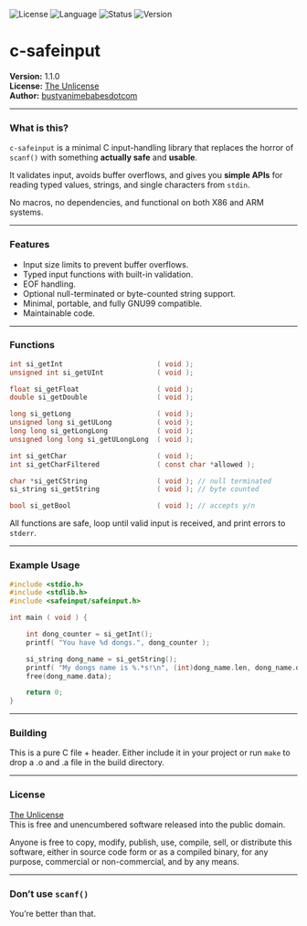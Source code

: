 ![License](https://img.shields.io/badge/license-Unlicense-blue)
![Language](https://img.shields.io/badge/language-C-blue)
![Status](https://img.shields.io/badge/status-stable-brightgreen)
![Version](https://img.shields.io/badge/version-1.1.0-orange)
# c-safeinput

**Version:** 1.1.0  
**License:** [The Unlicense](https://unlicense.org/)  
**Author:** [bustyanimebabesdotcom](https://github.com/bustyanimebabesdotcom)

---

### What is this?

`c-safeinput` is a minimal C input-handling library that replaces the horror of `scanf()` with something **actually safe** and **usable**.

It validates input, avoids buffer overflows, and gives you **simple APIs** for reading typed values, strings, and single characters from `stdin`.

No macros, no dependencies, and functional on both X86 and ARM systems.

---

### Features

- Input size limits to prevent buffer overflows.
- Typed input functions with built-in validation.
- EOF handling.
- Optional null-terminated or byte-counted string support.
- Minimal, portable, and fully GNU99 compatible.
- Maintainable code.

---

### Functions

```c
int si_getInt                       ( void );
unsigned int si_getUInt             ( void );

float si_getFloat                   ( void );
double si_getDouble                 ( void );

long si_getLong                     ( void );
unsigned long si_getULong           ( void );
long long si_getLongLong            ( void );
unsigned long long si_getULongLong  ( void );

int si_getChar                      ( void );
int si_getCharFiltered              ( const char *allowed );

char *si_getCString                 ( void ); // null terminated
si_string si_getString              ( void ); // byte counted

bool si_getBool                     ( void ); // accepts y/n
```


All functions are safe, loop until valid input is received, and print errors to `stderr`.

---

### Example Usage

```c
#include <stdio.h>
#include <stdlib.h>
#include <safeinput/safeinput.h>

int main ( void ) {

    int dong_counter = si_getInt();
    printf( "You have %d dongs.", dong_counter );

    si_string dong_name = si_getString();
    printf( "My dongs name is %.*s!\n", (int)dong_name.len, dong_name.data );
    free(dong_name.data);

    return 0;
}
```

---

### Building

This is a pure C file + header. Either include it in your project or run `make` to drop a .o and .a file in the build directory.

---

### License

[The Unlicense](https://unlicense.org/)  
This is free and unencumbered software released into the public domain.

Anyone is free to copy, modify, publish, use, compile, sell, or
distribute this software, either in source code form or as a compiled
binary, for any purpose, commercial or non-commercial, and by any
means.

---

### Don’t use `scanf()`  
You’re better than that.  
